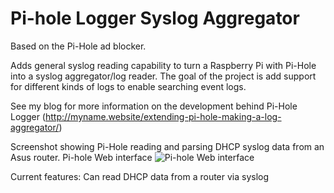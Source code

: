 Pi-hole Logger Syslog Aggregator
============
Based on the Pi-Hole ad blocker.

Adds general syslog reading capability to turn a Raspberry Pi with Pi-Hole into a syslog aggregator/log reader. The goal of the project is add support for different kinds of logs to enable searching event logs.

See my blog for more information on the development behind Pi-Hole Logger (http://myname.website/extending-pi-hole-making-a-log-aggregator/)

Screenshot showing Pi-Hole reading and parsing DHCP syslog data from an Asus router. Pi-hole Web interface
![Pi-hole Web interface](http://myname.website/wp-content/uploads/2016/09/pihole-logger.png)


Current features: Can read DHCP data from a router via syslog
